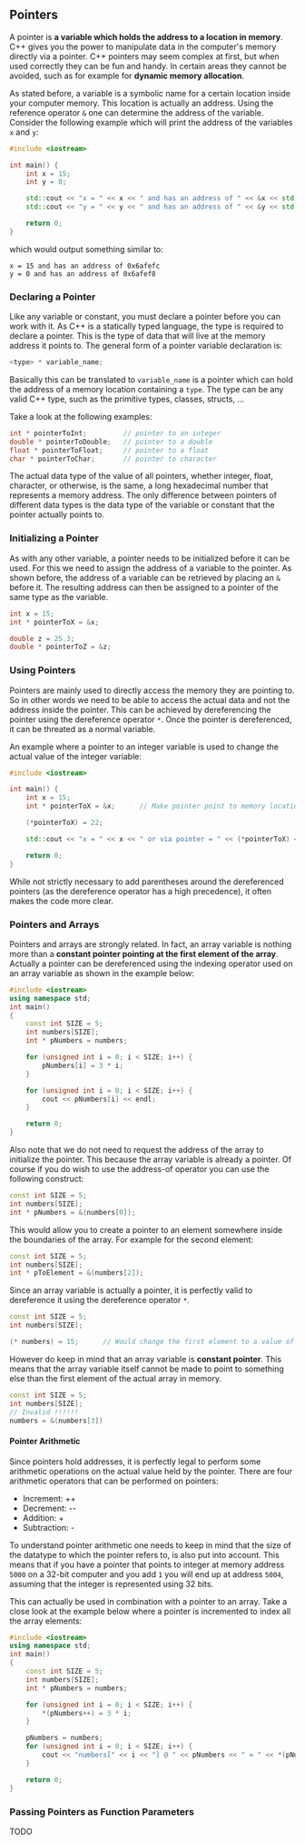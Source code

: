 ## Pointers

A pointer is **a variable which holds the address to a location in memory**. C++ gives you the power to manipulate data in the computer's memory directly via a pointer. C++ pointers may seem complex at first, but when used correctly they can be fun and handy. In certain areas they cannot be avoided, such as for example for **dynamic memory allocation**.

As stated before, a variable is a symbolic name for a certain location inside your computer memory. This location is actually an address. Using the reference operator `&` one can determine the address of the variable. Consider the following example which will print the address of the variables `x` and `y`:

```c++
#include <iostream>

int main() {
    int x = 15;
    int y = 0;

    std::cout << "x = " << x << " and has an address of " << &x << std::endl;
    std::cout << "y = " << y << " and has an address of " << &y << std::endl;

    return 0;
}
```

which would output something similar to:

```text
x = 15 and has an address of 0x6afefc
y = 0 and has an address of 0x6afef8
```

### Declaring a Pointer

Like any variable or constant, you must declare a pointer before you can work with it. As C++ is a statically typed language, the type is required to declare a pointer. This is the type of data that will live at the memory address it points to. The general form of a pointer variable declaration is:

```c++
<type> * variable_name;
```

Basically this can be translated to `variable_name` is a pointer which can hold the address of a memory location containing a `type`. The type can be any valid C++ type, such as the primitive types, classes, structs, ...

Take a look at the following examples:

```c++
int * pointerToInt;         // pointer to an integer
double * pointerToDouble;   // pointer to a double
float * pointerToFloat;     // pointer to a float
char * pointerToChar;       // pointer to character
```

The actual data type of the value of all pointers, whether integer, float, character, or otherwise, is the same, a long hexadecimal number that represents a memory address. The only difference between pointers of different data types is the data type of the variable or constant that the pointer actually points to.

### Initializing a Pointer

As with any other variable, a pointer needs to be initialized before it can be used. For this we need to assign the address of a variable to the pointer. As shown before, the address of a variable can be retrieved by placing an `&` before it. The resulting address can then be assigned to a pointer of the same type as the variable.

```c++
int x = 15;
int * pointerToX = &x;

double z = 25.3;
double * pointerToZ = &z;
```

### Using Pointers

Pointers are mainly used to directly access the memory they are pointing to. So in other words we need to be able to access the actual data and not the address inside the pointer. This can be achieved by dereferencing the pointer using the dereference operator `*`. Once the pointer is dereferenced, it can be threated as a normal variable.

An example where a pointer to an integer variable is used to change the actual value of the integer variable:

```c++
#include <iostream>

int main() {
    int x = 15;
    int * pointerToX = &x;      // Make pointer point to memory location of x

    (*pointerToX) = 22;

    std::cout << "x = " << x << " or via pointer = " << (*pointerToX) << std::endl;

    return 0;
}
```

While not strictly necessary to add parentheses around the dereferenced pointers (as the dereference operator has a high precedence), it often makes the code more clear.

### Pointers and Arrays

Pointers and arrays are strongly related. In fact, an array variable is nothing more than a **constant pointer pointing at the first element of the array**. Actually a pointer can be dereferenced using the indexing operator used on an array variable as shown in the example below:

```c++
#include <iostream>
using namespace std;
int main()
{
    const int SIZE = 5;
    int numbers[SIZE];
    int * pNumbers = numbers;

    for (unsigned int i = 0; i < SIZE; i++) {
        pNumbers[i] = 3 * i;
    }

    for (unsigned int i = 0; i < SIZE; i++) {
        cout << pNumbers[i] << endl;
    }

    return 0;
}
```

Also note that we do not need to request the address of the array to initialize the pointer. This because the array variable is already a pointer. Of course if you do wish to use the address-of operator you can use the following construct:

```c++
const int SIZE = 5;
int numbers[SIZE];
int * pNumbers = &(numbers[0]);
```

This would allow you to create a pointer to an element somewhere inside the boundaries of the array. For example for the second element:

```c++
const int SIZE = 5;
int numbers[SIZE];
int * pToElement = &(numbers[2]);
```

Since an array variable is actually a pointer, it is perfectly valid to dereference it using the dereference operator `*`.

```c++
const int SIZE = 5;
int numbers[SIZE];

(* numbers) = 15;      // Would change the first element to a value of 15
```

However do keep in mind that an array variable is **constant pointer**. This means that the array variable itself cannot be made to point to something else than the first element of the actual array in memory.

```c++
const int SIZE = 5;
int numbers[SIZE];
// Invalid !!!!!!
numbers = &(numbers[3])
```

#### Pointer Arithmetic

Since pointers hold addresses, it is perfectly legal to perform some arithmetic operations on the actual value held by the pointer. There are four arithmetic operators that can be performed on pointers:
* Increment: ++
* Decrement: --
* Addition: +
* Subtraction: -

To understand pointer arithmetic one needs to keep in mind that the size of the datatype to which the pointer refers to, is also put into account. This means that if you have a pointer that points to integer at memory address `5000` on a 32-bit computer and you add `1` you will end up at address `5004`, assuming that the integer is represented using 32 bits.

This can actually be used in combination with a pointer to an array. Take a close look at the example below where a pointer is incremented to index all the array elements:

```c++
#include <iostream>
using namespace std;
int main()
{
    const int SIZE = 5;
    int numbers[SIZE];
    int * pNumbers = numbers;

    for (unsigned int i = 0; i < SIZE; i++) {
        *(pNumbers++) = 3 * i;
    }

    pNumbers = numbers;
    for (unsigned int i = 0; i < SIZE; i++) {
        cout << "numbers[" << i << "] @ " << pNumbers << " = " << *(pNumbers++) << endl;
    }

    return 0;
}
```

### Passing Pointers as Function Parameters

TODO

<!-- Simple usage - a swap method -->
